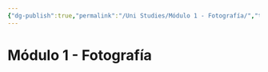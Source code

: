 ```yaml
---
{"dg-publish":true,"permalink":"/Uni Studies/Módulo 1 - Fotografía/","title":"Módulo 1 - Fotografía","tags":["Universidad,"],"noteIcon":"","created":"2023-03-14T13:36:47.684-05:00","updated":"2023-08-25T21:50:42.606-05:00"}
---
```



# Módulo 1 - Fotografía




